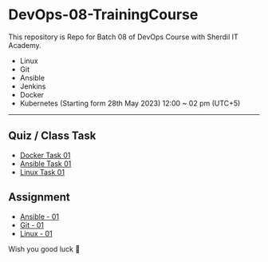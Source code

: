 # DevOps-08-TrainingCourse

This repository is Repo for Batch 08 of DevOps Course with Sherdil IT Academy.

- Linux 
- Git 
- Ansible 
- Jenkins 
- Docker
- Kubernetes (Starting form 28th May 2023) 12:00 ~ 02 pm (UTC+5) 


 -------------------
 

## Quiz / Class Task

- [Docker Task 01](https://github.com/engineerbaz/DevOps-08-TrainingCourse/blob/main/LearningTask/Docker-ClassTask-01.md) 
- [Ansible Task 01](https://github.com/engineerbaz/DevOps-08-TrainingCourse/blob/main/LearningTask/Ansible-ClassTask-01.md) 
- [Linux Task 01](https://github.com/engineerbaz/DevOps-08-TrainingCourse/blob/main/LearningTask/Linux-ClassTask-01.md) 

## Assignment
- [Ansible - 01](https://github.com/engineerbaz/DevOps-08-TrainingCourse/blob/main/LearningTask/Ansible-Assignment-02.md)
- [Git - 01](https://github.com/engineerbaz/DevOps-08-TrainingCourse/blob/main/LearningTask/Git-Assignment-01.md)
- [Linux - 01](https://github.com/engineerbaz/DevOps-08-TrainingCourse/blob/main/LearningTask/Linux-Assignment-01.md)

Wish you good luck 🤞 
